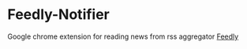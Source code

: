 Feedly-Notifier
===============

Google chrome extension for reading news from rss aggregator [Feedly](http://www.feedly.com)